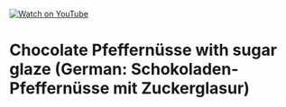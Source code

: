 [![Watch on YouTube](https://img.youtube.com/vi/g-mRaYQThUo/maxresdefault.jpg)](https://youtu.be/g-mRaYQThUo)

# Chocolate Pfeffernüsse with sugar glaze (German: Schokoladen-Pfeffernüsse mit Zuckerglasur)


